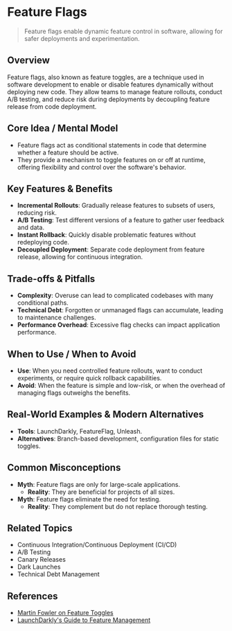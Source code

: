 # Feature Flags

> Feature flags enable dynamic feature control in software, allowing for safer deployments and experimentation.

## Overview
Feature flags, also known as feature toggles, are a technique used in software development to enable or disable features dynamically without deploying new code. They allow teams to manage feature rollouts, conduct A/B testing, and reduce risk during deployments by decoupling feature release from code deployment.

## Core Idea / Mental Model
- Feature flags act as conditional statements in code that determine whether a feature should be active.
- They provide a mechanism to toggle features on or off at runtime, offering flexibility and control over the software's behavior.

## Key Features & Benefits
- **Incremental Rollouts**: Gradually release features to subsets of users, reducing risk.
- **A/B Testing**: Test different versions of a feature to gather user feedback and data.
- **Instant Rollback**: Quickly disable problematic features without redeploying code.
- **Decoupled Deployment**: Separate code deployment from feature release, allowing for continuous integration.

## Trade-offs & Pitfalls
- **Complexity**: Overuse can lead to complicated codebases with many conditional paths.
- **Technical Debt**: Forgotten or unmanaged flags can accumulate, leading to maintenance challenges.
- **Performance Overhead**: Excessive flag checks can impact application performance.

## When to Use / When to Avoid
- **Use**: When you need controlled feature rollouts, want to conduct experiments, or require quick rollback capabilities.
- **Avoid**: When the feature is simple and low-risk, or when the overhead of managing flags outweighs the benefits.

## Real-World Examples & Modern Alternatives
- **Tools**: LaunchDarkly, FeatureFlag, Unleash.
- **Alternatives**: Branch-based development, configuration files for static toggles.

## Common Misconceptions
- **Myth**: Feature flags are only for large-scale applications.
  - **Reality**: They are beneficial for projects of all sizes.
- **Myth**: Feature flags eliminate the need for testing.
  - **Reality**: They complement but do not replace thorough testing.

## Related Topics
- Continuous Integration/Continuous Deployment (CI/CD)
- A/B Testing
- Canary Releases
- Dark Launches
- Technical Debt Management

## References
- [Martin Fowler on Feature Toggles](https://martinfowler.com/articles/feature-toggles.html)  
- [LaunchDarkly's Guide to Feature Management](https://launchdarkly.com/blog/what-are-feature-flags/)